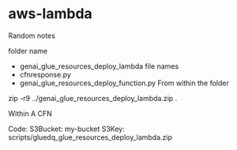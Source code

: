 # aws-lambda

Random notes 

folder name 
  - genai_glue_resources_deploy_lambda
file names   
  - cfnresponse.py
  - genai_glue_resources_deploy_function.py
From within the folder 

zip -r9 ../genai_glue_resources_deploy_lambda.zip .

Within A CFN 

Code: 
     S3Bucket: my-bucket
     S3Key: scripts/gluedq_glue_resources_deploy_lambda.zip
        
